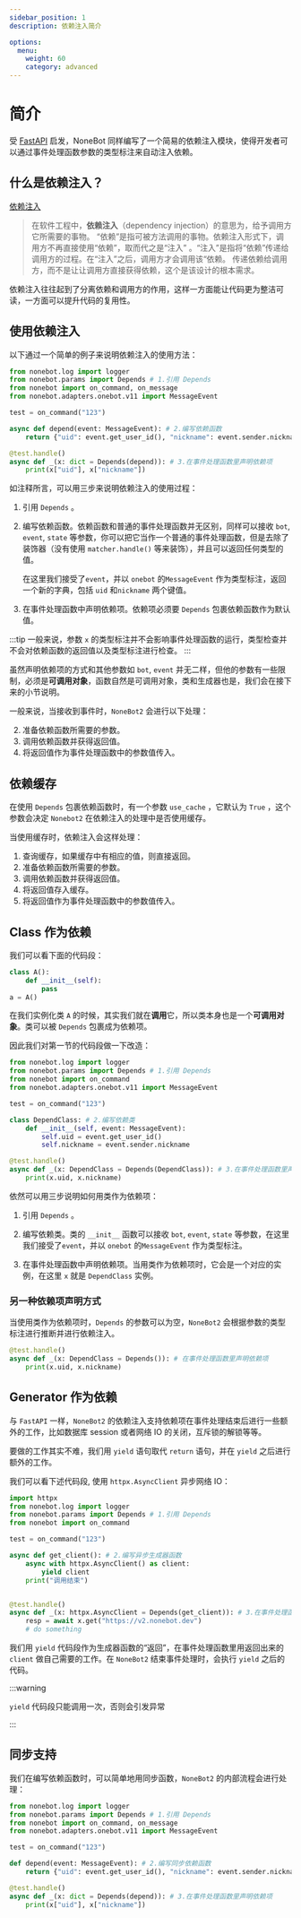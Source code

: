 ```yaml
---
sidebar_position: 1
description: 依赖注入简介

options:
  menu:
    weight: 60
    category: advanced
---
```


# 简介

受 [FastAPI](https://fastapi.tiangolo.com/tutorial/dependencies/) 启发，NoneBot 同样编写了一个简易的依赖注入模块，使得开发者可以通过事件处理函数参数的类型标注来自动注入依赖。

## 什么是依赖注入？
[依赖注入](https://zh.wikipedia.org/wiki/%E4%BE%9D%E8%B5%96%E6%B3%A8%E5%85%A5)

>在软件工程中，**依赖注入**（dependency injection）的意思为，给予调用方它所需要的事物。 “依赖”是指可被方法调用的事物。依赖注入形式下，调用方不再直接使用“依赖”，取而代之是“注入” 。“注入”是指将“依赖”传递给调用方的过程。在“注入”之后，调用方才会调用该“依赖。 传递依赖给调用方，而不是让让调用方直接获得依赖，这个是该设计的根本需求。 

依赖注入往往起到了分离依赖和调用方的作用，这样一方面能让代码更为整洁可读，一方面可以提升代码的复用性。

## 使用依赖注入

以下通过一个简单的例子来说明依赖注入的使用方法：

```python {7-9}
from nonebot.log import logger
from nonebot.params import Depends # 1.引用 Depends
from nonebot import on_command, on_message
from nonebot.adapters.onebot.v11 import MessageEvent

test = on_command("123")

async def depend(event: MessageEvent): # 2.编写依赖函数
    return {"uid": event.get_user_id(), "nickname": event.sender.nickname}

@test.handle()
async def _(x: dict = Depends(depend)): # 3.在事件处理函数里声明依赖项
    print(x["uid"], x["nickname"])
```

如注释所言，可以用三步来说明依赖注入的使用过程：
1. 引用 `Depends` 。

2. 编写依赖函数。依赖函数和普通的事件处理函数并无区别，同样可以接收 `bot`, `event`, `state` 等参数，你可以把它当作一个普通的事件处理函数，但是去除了装饰器（没有使用 `matcher.handle()` 等来装饰），并且可以返回任何类型的值。

   在这里我们接受了`event`，并以 `onebot` 的`MessageEvent` 作为类型标注，返回一个新的字典，包括 `uid` 和`nickname` 两个键值。

3. 在事件处理函数中声明依赖项。依赖项必须要 `Depends` 包裹依赖函数作为默认值。

:::tip
一般来说，参数 `x` 的类型标注并不会影响事件处理函数的运行，类型检查并不会对依赖函数的返回值以及类型标注进行检查。
:::

虽然声明依赖项的方式和其他参数如 `bot`, `event` 并无二样，但他的参数有一些限制，必须是**可调用对象**，函数自然是可调用对象，类和生成器也是，我们会在接下来的小节说明。

一般来说，当接收到事件时，`NoneBot2` 会进行以下处理：

2. 准备依赖函数所需要的参数。
3. 调用依赖函数并获得返回值。
5. 将返回值作为事件处理函数中的参数值传入。

## 依赖缓存

在使用 `Depends` 包裹依赖函数时，有一个参数 `use_cache` ，它默认为 `True` ，这个参数会决定 `Nonebot2` 在依赖注入的处理中是否使用缓存。

当使用缓存时，依赖注入会这样处理：

1. 查询缓存，如果缓存中有相应的值，则直接返回。
2. 准备依赖函数所需要的参数。
3. 调用依赖函数并获得返回值。
4. 将返回值存入缓存。
5. 将返回值作为事件处理函数中的参数值传入。

## Class 作为依赖

我们可以看下面的代码段：

```python {7-9}
class A():
    def __init__(self):
        pass
a = A()
```

在我们实例化类 `A` 的时候，其实我们就在**调用**它，所以类本身也是一个**可调用对象**。类可以被 `Depends` 包裹成为依赖项。

因此我们对第一节的代码段做一下改造：

```python {7-9}
from nonebot.log import logger
from nonebot.params import Depends # 1.引用 Depends
from nonebot import on_command
from nonebot.adapters.onebot.v11 import MessageEvent

test = on_command("123")

class DependClass: # 2.编写依赖类
    def __init__(self, event: MessageEvent):
    	self.uid = event.get_user_id()
    	self.nickname = event.sender.nickname

@test.handle()
async def _(x: DependClass = Depends(DependClass)): # 3.在事件处理函数里声明依赖项
    print(x.uid, x.nickname)
```

依然可以用三步说明如何用类作为依赖项：

1. 引用 `Depends` 。

2. 编写依赖类。类的 `__init__` 函数可以接收 `bot`, `event`, `state` 等参数，在这里我们接受了`event`，并以 `onebot` 的`MessageEvent` 作为类型标注。

3. 在事件处理函数中声明依赖项。当用类作为依赖项时，它会是一个对应的实例，在这里 `x` 就是 `DependClass` 实例。

### 另一种依赖项声明方式

当使用类作为依赖项时，`Depends`  的参数可以为空，`NoneBot2` 会根据参数的类型标注进行推断并进行依赖注入。

```python {7-9}
@test.handle()
async def _(x: DependClass = Depends()): # 在事件处理函数里声明依赖项
    print(x.uid, x.nickname)
```

## Generator 作为依赖

与 `FastAPI` 一样，`NoneBot2` 的依赖注入支持依赖项在事件处理结束后进行一些额外的工作，比如数据库 session 或者网络 IO 的关闭，互斥锁的解锁等等。

要做的工作其实不难，我们用 `yield` 语句取代 `return` 语句，并在 `yield` 之后进行额外的工作。

我们可以看下述代码段, 使用 `httpx.AsyncClient` 异步网络 IO：

```python {7-9}
import httpx
from nonebot.log import logger
from nonebot.params import Depends # 1.引用 Depends
from nonebot import on_command

test = on_command("123")

async def get_client(): # 2.编写异步生成器函数
    async with httpx.AsyncClient() as client:
        yield client
    print("调用结束")


@test.handle()
async def _(x: httpx.AsyncClient = Depends(get_client)): # 3.在事件处理函数里声明依赖项
    resp = await x.get("https://v2.nonebot.dev")
    # do something
```

我们用 `yield` 代码段作为生成器函数的“返回”，在事件处理函数里用返回出来的 `client` 做自己需要的工作。在 `NoneBot2` 结束事件处理时，会执行 `yield` 之后的代码。

:::warning

`yield` 代码段只能调用一次，否则会引发异常

:::

## 同步支持

我们在编写依赖函数时，可以简单地用同步函数，`NoneBot2` 的内部流程会进行处理：

```python {7-9}
from nonebot.log import logger
from nonebot.params import Depends # 1.引用 Depends
from nonebot import on_command, on_message
from nonebot.adapters.onebot.v11 import MessageEvent

test = on_command("123")

def depend(event: MessageEvent): # 2.编写同步依赖函数
    return {"uid": event.get_user_id(), "nickname": event.sender.nickname}

@test.handle()
async def _(x: dict = Depends(depend)): # 3.在事件处理函数里声明依赖项
    print(x["uid"], x["nickname"])
```

